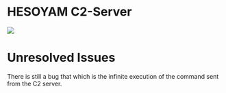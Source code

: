 # HESOYAM C2-Server

<img src="https://i.ibb.co/CzPVBgW/c2-server.png">

# Unresolved Issues

There is still a bug that which is the infinite execution of the command sent from the C2 server.
